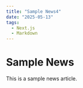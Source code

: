 ```yaml
---
title: "Sample News4"
date: "2025-05-13"
tags:
  - Next.js
  - Markdown
---
```


# Sample News

This is a sample news article.
